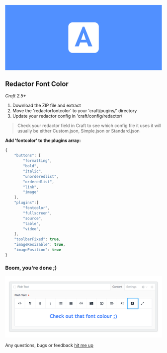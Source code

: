 ![](header.png)

## Redactor Font Color
*Craft 2.5+*

1. Download the ZIP file and extract
2. Move the 'redactorfontcolor' to your 'craft/pugins/' directory
3. Update your redactor config in 'craft/config/redactor/

>  Check your redactor field in Craft to see which config file it uses it will usually be either Custom.json, Simple.json or Standard.json

**Add 'fontcolor' to the plugins array:**

``` javascript
{
	"buttons": [
		"formatting",
		"bold",
		"italic",
		"unorderedlist",
		"orderedlist",
		"link",
		"image"
	],
	"plugins":[
		"fontcolor",
		"fullscreen",
		"source",
		"table",
		"video",
	],
	"toolbarFixed": true,
	"imageResizable": true,
	"imagePosition": true
}
```

### Boom, you're done ;)

![](screenshot.png)

Any questions, bugs or feedback [hit me up](https://dougthwaites.nz/say-hi)
